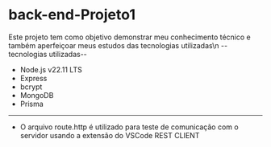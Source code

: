 # back-end-Projeto1
Este projeto tem como objetivo demonstrar meu conhecimento técnico e também aperfeiçoar meus estudos das tecnologias utilizadas\n
--tecnologias utilizadas--
 - Node.js v22.11 LTS
 - Express 
 - bcrypt 
 - MongoDB 
 - Prisma
 ----------------------------
 - O arquivo route.http é utilizado para teste de comunicação com o servidor usando a extensão do VSCode REST CLIENT 
